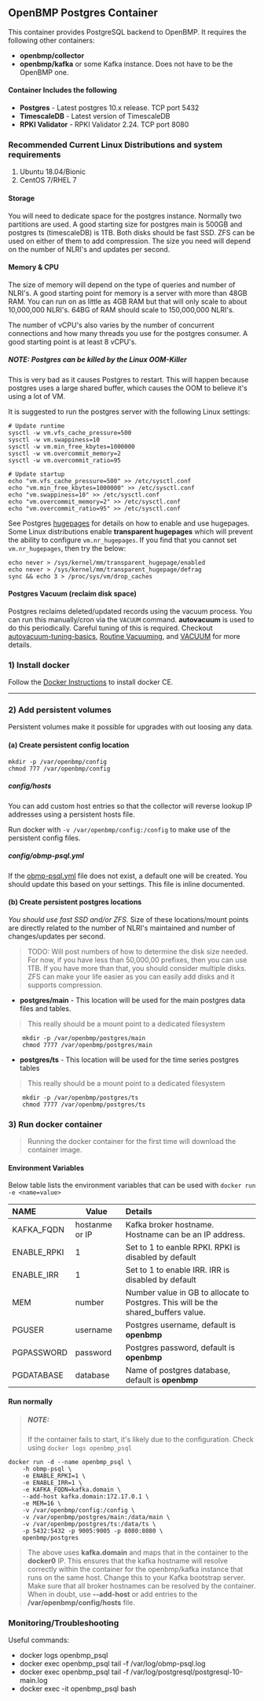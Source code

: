 OpenBMP Postgres Container
----------------------------
This container provides PostgreSQL backend to OpenBMP. It requires the following other containers:

- **openbmp/collector**
- **openbmp/kafka** or some Kafka instance.  Does not have to be the OpenBMP one. 

#### Container Includes the following
- **Postgres** - Latest postgres 10.x release. TCP port 5432
- **TimescaleDB** - Latest version of TimescaleDB
- **RPKI Validator** - RPKI Validator 2.24. TCP port 8080 

### Recommended Current Linux Distributions and system requirements

  1. Ubuntu 18.04/Bionic
  1. CentOS 7/RHEL 7

#### Storage

You will need to dedicate space for the postgres instance.  Normally two partitions are used.  A good
starting size for postgres main is 500GB and postgres ts (timescaleDB) is 1TB.  Both disks
should be fast SSD. ZFS can be used on either of them to add compression. The size you need will depend
on the number of NLRI's and updates per second.

#### Memory & CPU

The size of memory will depend on the type of queries and number of NLRI's.   A good starting point for
memory is a server with more than 48GB RAM. You can run on as little as 4GB RAM but that will only
scale to about 10,000,000 NLRI's.  64BG of RAM should scale to 150,000,000 NLRI's. 

The number of vCPU's also varies by the number of concurrent connections and how many threads you use for
the postgres consumer.  A good starting point is at least 8 vCPU's.   

##### NOTE: Postgres can be killed by the Linux OOM-Killer
This is very bad as it causes Postgres to restart. This will happen because postgres uses a large shared buffer,
which causes the OOM to believe it's using a lot of VM.     

It is suggested to run the postgres server with the following Linux settings:

    # Update runtime
    sysctl -w vm.vfs_cache_pressure=500
    sysctl -w vm.swappiness=10
    sysctl -w vm.min_free_kbytes=1000000
    sysctl -w vm.overcommit_memory=2
    sysctl -w vm.overcommit_ratio=95   

    # Update startup    
    echo "vm.vfs_cache_pressure=500" >> /etc/sysctl.conf
    echo "vm.min_free_kbytes=1000000" >> /etc/sysctl.conf
    echo "vm.swappiness=10" >> /etc/sysctl.conf
    echo "vm.overcommit_memory=2" >> /etc/sysctl.conf
    echo "vm.overcommit_ratio=95" >> /etc/sysctl.conf


See Postgres [hugepages](https://www.postgresql.org/docs/current/static/kernel-resources.html#LINUX-HUGE-PAGES) for
details on how to enable and use hugepages.   Some Linux distributions enable **transparent hugepages** which
will prevent the ability to configure ```vm.nr_hugepages```. If you find that you cannot set ```vm.nr_hugepages```,
then try the below:

    echo never > /sys/kernel/mm/transparent_hugepage/enabled
    echo never > /sys/kernel/mm/transparent_hugepage/defrag
    sync && echo 3 > /proc/sys/vm/drop_caches


#### Postgres Vacuum (reclaim disk space)
Postgres reclaims deleted/updated records using the vacuum process.  You can run this manually/cron via the 
```VACUUM``` command.  **autovacuum** is used to do this periodically.   Careful tuning of this
is required.  Checkout [autovacuum-tuning-basics](https://blog.2ndquadrant.com/autovacuum-tuning-basics/), 
[Routine Vacuuming](https://www.postgresql.org/docs/current/static/routine-vacuuming.html), and
[VACUUM](https://www.postgresql.org/docs/current/static/sql-vacuum.html) for more details. 


### 1) Install docker
Follow the [Docker Instructions](https://docs.docker.com/install) to install docker CE.  

- - -

### 2) Add persistent volumes

Persistent volumes make it possible for upgrades with out loosing any data. 

#### (a) Create persistent config location

    mkdir -p /var/openbmp/config
    chmod 777 /var/openbmp/config

##### config/hosts
You can add custom host entries so that the collector will reverse lookup IP addresses
using a persistent hosts file.

Run docker with ```-v /var/openbmp/config:/config``` to make use of the persistent config files.

##### config/obmp-psql.yml
If the [obmp-psql.yml](https://github.com/OpenBMP/obmp-postgres/blob/master/src/main/resources/obmp-psql.yml) file
does not exist, a default one will be created. You should update this based on your settings. This file
is inline documented.  

#### (b) Create persistent postgres locations

*You should use fast SSD and/or ZFS.*  Size of these locations/mount points are directly related to the 
number of NLRI's maintained and number of changes/updates per second. 

> TODO: Will post numbers of how to determine the disk size needed.  For now, if you have less
> than 50,000,00 prefixes, then you can use 1TB.  If you have more than that, you should consider
> multiple disks.  ZFS can make your life easier as you can easily add disks and it supports compression.    

- **postgres/main** - This location will be used for the main postgres data
files and tables. 

> This really should be a mount point to a dedicated filesystem

```
    mkdir -p /var/openbmp/postgres/main
    chmod 7777 /var/openbmp/postgres/main
``` 

- **postgres/ts** - This location will be used for the time series postgres tables

> This really should be a mount point to a dedicated filesystem

```
    mkdir -p /var/openbmp/postgres/ts
    chmod 7777 /var/openbmp/postgres/ts
```

### 3) Run docker container

> Running the docker container for the first time will download the container image. 

#### Environment Variables
Below table lists the environment variables that can be used with ``docker run -e <name=value>``

NAME | Value | Details
:---- | ----- |:-------
KAFKA\_FQDN | hostanme or IP | Kafka broker hostname.  Hostname can be an IP address.
ENABLE_RPKI | 1 | Set to 1 to eanble RPKI. RPKI is disabled by default
ENABLE_IRR | 1 | Set to 1 to enable IRR. IRR is disabled by default
MEM | number | Number value in GB to allocate to Postgres.  This will be the shared_buffers value.
PGUSER | username | Postgres username, default is **openbmp**
PGPASSWORD | password | Postgres password, default is **openbmp**
PGDATABASE | database | Name of postgres database, default is **openbmp**


#### Run normally

> ##### NOTE:
> If the container fails to start, it's likely due to the configuration. Check using
> ```docker logs openbmp_psql```

```
docker run -d --name openbmp_psql \
	-h obmp-psql \
	-e ENABLE_RPKI=1 \
	-e ENABLE_IRR=1 \
	-e KAFKA_FQDN=kafka.domain \
	--add-host kafka.domain:172.17.0.1 \
	-e MEM=16 \
	-v /var/openbmp/config:/config \
	-v /var/openbmp/postgres/main:/data/main \
	-v /var/openbmp/postgres/ts:/data/ts \
	-p 5432:5432 -p 9005:9005 -p 8080:8080 \
	openbmp/postgres
```

> The above uses **kafka.domain** and maps that in the container to the **docker0** IP. This 
> ensures that the kafka hostname will resolve correctly within the container for the
> openbmp/kafka instance that runs on the same host. Change this to your Kafka bootstrap
> server.  Make sure that all broker hostnames can be resolved by the container. When
> in doubt, use **--add-host** or add entries to the **/var/openbmp/config/hosts** file. 

### Monitoring/Troubleshooting

Useful commands:

- docker logs openbmp_psql
- docker exec openbmp_psql tail -f /var/log/obmp-psql.log
- docker exec openbmp_psql tail -f /var/log/postgresql/postgresql-10-main.log 
- docker exec -it openbmp_psql bash

